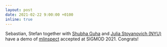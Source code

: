 ```yaml
---
layout: post
date: 2021-02-22 9:00:00 +0100
inline: true
---
```


Sebastian, Stefan together with [Shubha Guha](https://twitter.com/shubhaguha) and [Julia Stoyanovich (NYU)](https://engineering.nyu.edu/faculty/julia-stoyanovich) have a demo of [mlinspect](https://github.com/stefan-grafberger/mlinspect) accepted at SIGMOD 2021. Congrats!
